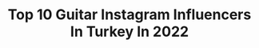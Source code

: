 ---
title: Top 10 Guitar Instagram Influencers In Turkey In 2022
description: >-
  Find top guitar Instagram influencers in Turkey in 2022. Most popular hashtags: #music #guitar #musician #bass.
platform: Instagram
hits: 143
text_top: Discover the top-rated Instagram accounts on inBeat.
text_bottom: Our database has 143 Instagram influencers like this in Turkey for you to pitch.
profiles:
  - username: "sergey_ponkratyev"
    fullname: >-
      Сергей Понкратьев
    bio: >-
      LOUNA - guitars🤘composer 🎼
    location: "Turkey"
    followers: 10556
    engagement: 852
    commentsToLikes: 0.012779
    id: ck5zlsfd7las80i143wxqjdh1
    verified: false
    hashtags: "#catsofinstagram, #paty, #patrick, #stop"
  - username: "koksalfndk"
    fullname: >-
      Köksal FINDIK
    bio: >-
      @avcikoray Team / Guitar Pandemizede
    location: "Turkey"
    followers: 19772
    engagement: 807
    commentsToLikes: 0.034938
    id: ck5cgb4boohnp0i11t5epwmhf
    verified: false
    hashtags: "#ismet, #harbiyeacikhava, #korayavc, #meditasyon"
  - username: "sitkicoskun"
    fullname: >-
      Sıtkı Coşkun
    bio: >-
      Retired Banker, nature and street photographer, guitar Diecast auto, economics, Atatürk, Canon EOS 6D, travel Turkey, işbirliği ve reklam için DM
    location: "Turkey"
    followers: 20265
    engagement: 472
    commentsToLikes: 0.175919
    id: ck8tbr535wslx0j78c0udduwu
    verified: false
    hashtags: "#turkportal, #instaturkey, #tu, #nightphotography"
  - username: "prdszgitarist"
    fullname: >-
      Cenk Erdoğan
    bio: >-
      Composer & guitar player. Endorsers:Marchioneguitars-Knobloch strings-Elixir Strings-Tonewood Amps-Carlos Pickups
    location: "Turkey"
    followers: 39008
    engagement: 334
    commentsToLikes: 0.018716
    id: ck0w6st9pa4q50i190qd5amlq
    verified: false
    hashtags: "#fretlessstories, #fretlessguitar, #cenkerdo, #cenkerdogan"
  - username: "serhatyilmazonline"
    fullname: >-
      Serhat Yilmaz
    bio: >-
      "HMT Guitar" "Pitbull Strings" "Alperious Pickguard" 👇👇"MY ALBUM"👇👇
    location: "Turkey"
    followers: 5979
    engagement: 463
    commentsToLikes: 0.044631
    id: ck6tzl5uhaciv0j71i55gnuba
    verified: false
    hashtags: "#bassguitaralbum, #baixonatural, #bassplayermagazine, #bassplayers"
  - username: "emreturkmen"
    fullname: >-
      Emre Turkmen
    bio: >-
      Bass guitar / Musician Istanbul 🌍Turkey #kensmithblacktigerelite
    location: "Turkey"
    followers: 11636
    engagement: 424
    commentsToLikes: 0.062997
    id: ck5q4l5tapekb0i11jj0x4u26
    verified: false
    hashtags: "#melody, #baixonatural, #roland, #bass"
  - username: "korcanakyildiz"
    fullname: >-
      Korcan Akyıldız
    bio: >-
      Guitar Player•Engineer•Skeptic
    location: "Turkey"
    followers: 3091
    engagement: 1206
    commentsToLikes: 0.071511
    id: ck14hx6gwcl1k0i19yxb731xg
    verified: false
    hashtags: "#powermetal, #rock, #progmetal, #vintage"
  - username: "ehsan_roghani"
    fullname: >-
      ERPA GUITARS (Ehsan Roghani)
    bio: >-
      My wife and I are a luthier couple (classical & flamenco guitar makers) Istanbul/Turkey
    location: "Turkey"
    followers: 3860
    engagement: 1407
    commentsToLikes: 0.118878
    id: ck9wici2r1pg30j78lrguq952
    verified: false
    hashtags: "#flamnco, #ehsanroghani, #guitar, #vienna"
  - username: "theproduktor"
    fullname: >-
      The Produktor
    bio: >-
      The Produktor’e katılın!😃 (by @guitaristurkey ) 👉🏻 Paylaşımlar için #TheProduktor etiketini kullanan herkesin gönderilerini inceliyoruz 🎛🎧🎹
    location: "Turkey"
    followers: 27612
    engagement: 133
    commentsToLikes: 0.024325
    id: ck0udqls3jpr80i19iqxocwqm
    verified: false
    hashtags: "#musical, #theproduktor, #guitarporn, #lickwars"
  - username: "firatoz"
    fullname: >-
      FIRAT ÖZ                  MK
    bio: >-
      Lead guitars@ Ogün Sanlısoy, Murder King(vox), Killing ,Pert. Endorsed by @mileguitar @mooeraudio @mercuriallaudio @amtelectronics
    location: "Turkey"
    followers: 9638
    engagement: 549
    commentsToLikes: 0.014625
    id: ck0w3pit5ulv90i19b15k2rx1
    verified: false
    hashtags: "#guitaristurkey, #mileguitars, #tbt, #murderking"
---